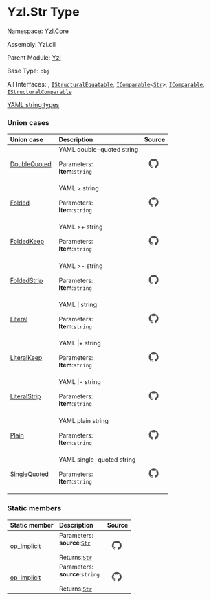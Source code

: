 # Yzl.Str Type

Namespace: [Yzl.Core](/yzl/reference/yzl-core)

Assembly: Yzl.dll

Parent Module: [Yzl](/yzl/reference/yzl-core-yzl)

Base Type: <code>obj</code>

All Interfaces: , <code><a href="https://docs.microsoft.com/dotnet/api/system.collections.istructuralequatable">IStructuralEquatable</a></code>, <code><span><a href="https://docs.microsoft.com/dotnet/api/system.icomparable-1">IComparable</a>&lt;<a href="/yzl/reference/yzl-core-yzl-str">Str</a>&gt;</span></code>, <code><a href="https://docs.microsoft.com/dotnet/api/system.icomparable">IComparable</a></code>, <code><a href="https://docs.microsoft.com/dotnet/api/system.collections.istructuralcomparable">IStructuralComparable</a></code>

[YAML string types](https://yaml-multiline.info/)

### Union cases

Union case | Description | Source
:--- | :--- | :---:
[DoubleQuoted](#DoubleQuoted)&nbsp; | YAML double-quoted string<br />&nbsp;<br />Parameters: &nbsp;<br />**Item**:<code>string</code>&nbsp;<br />&nbsp;&nbsp; | [![Link to source code](/yzl/content/img/github.png)](https://github.com/queil/yzl/tree/master/src/Yzl.fs#L23-23)&nbsp;
[Folded](#Folded)&nbsp; | YAML > string<br />&nbsp;<br />Parameters: &nbsp;<br />**Item**:<code>string</code>&nbsp;<br />&nbsp;&nbsp; | [![Link to source code](/yzl/content/img/github.png)](https://github.com/queil/yzl/tree/master/src/Yzl.fs#L25-25)&nbsp;
[FoldedKeep](#FoldedKeep)&nbsp; | YAML >+ string<br />&nbsp;<br />Parameters: &nbsp;<br />**Item**:<code>string</code>&nbsp;<br />&nbsp;&nbsp; | [![Link to source code](/yzl/content/img/github.png)](https://github.com/queil/yzl/tree/master/src/Yzl.fs#L29-29)&nbsp;
[FoldedStrip](#FoldedStrip)&nbsp; | YAML >- string<br />&nbsp;<br />Parameters: &nbsp;<br />**Item**:<code>string</code>&nbsp;<br />&nbsp;&nbsp; | [![Link to source code](/yzl/content/img/github.png)](https://github.com/queil/yzl/tree/master/src/Yzl.fs#L27-27)&nbsp;
[Literal](#Literal)&nbsp; | YAML &#124; string<br />&nbsp;<br />Parameters: &nbsp;<br />**Item**:<code>string</code>&nbsp;<br />&nbsp;&nbsp; | [![Link to source code](/yzl/content/img/github.png)](https://github.com/queil/yzl/tree/master/src/Yzl.fs#L31-31)&nbsp;
[LiteralKeep](#LiteralKeep)&nbsp; | YAML &#124;+ string<br />&nbsp;<br />Parameters: &nbsp;<br />**Item**:<code>string</code>&nbsp;<br />&nbsp;&nbsp; | [![Link to source code](/yzl/content/img/github.png)](https://github.com/queil/yzl/tree/master/src/Yzl.fs#L35-35)&nbsp;
[LiteralStrip](#LiteralStrip)&nbsp; | YAML &#124;- string<br />&nbsp;<br />Parameters: &nbsp;<br />**Item**:<code>string</code>&nbsp;<br />&nbsp;&nbsp; | [![Link to source code](/yzl/content/img/github.png)](https://github.com/queil/yzl/tree/master/src/Yzl.fs#L33-33)&nbsp;
[Plain](#Plain)&nbsp; | YAML plain string<br />&nbsp;<br />Parameters: &nbsp;<br />**Item**:<code>string</code>&nbsp;<br />&nbsp;&nbsp; | [![Link to source code](/yzl/content/img/github.png)](https://github.com/queil/yzl/tree/master/src/Yzl.fs#L19-19)&nbsp;
[SingleQuoted](#SingleQuoted)&nbsp; | YAML single-quoted string<br />&nbsp;<br />Parameters: &nbsp;<br />**Item**:<code>string</code>&nbsp;<br />&nbsp;&nbsp; | [![Link to source code](/yzl/content/img/github.png)](https://github.com/queil/yzl/tree/master/src/Yzl.fs#L21-21)&nbsp;


### Static members

Static member | Description | Source
:--- | :--- | :---:
[op_Implicit](#op_Implicit)&nbsp; | Parameters: &nbsp;<br />**source**:<code><a href="/yzl/reference/yzl-core-yzl-str">Str</a></code>&nbsp;<br />&nbsp;&nbsp;<br />Returns:<code><a href="/yzl/reference/yzl-core-yzl-str">Str</a></code>&nbsp; | [![Link to source code](/yzl/content/img/github.png)](https://github.com/queil/yzl/tree/master/src/Yzl.fs#L38-38)&nbsp;
[op_Implicit](#op_Implicit)&nbsp; | Parameters: &nbsp;<br />**source**:<code>string</code>&nbsp;<br />&nbsp;&nbsp;<br />Returns:<code><a href="/yzl/reference/yzl-core-yzl-str">Str</a></code>&nbsp; | [![Link to source code](/yzl/content/img/github.png)](https://github.com/queil/yzl/tree/master/src/Yzl.fs#L37-37)&nbsp;



